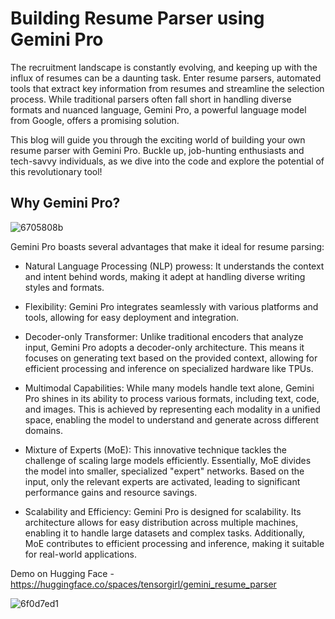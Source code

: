 # Building Resume Parser using Gemini Pro

The recruitment landscape is constantly evolving, and keeping up with the influx of resumes can be a daunting task. Enter resume parsers, automated tools that extract key information from resumes and streamline the selection process. While traditional parsers often fall short in handling diverse formats and nuanced language, Gemini Pro, a powerful language model from Google, offers a promising solution.

This blog will guide you through the exciting world of building your own resume parser with Gemini Pro. Buckle up, job-hunting enthusiasts and tech-savvy individuals, as we dive into the code and explore the potential of this revolutionary tool!

## Why Gemini Pro?

![6705808b](https://github.com/ushareng/GeminiPro_ResumeParser/assets/34335028/e86a218f-ca48-4fef-85df-3c85cb1fd6ab)

Gemini Pro boasts several advantages that make it ideal for resume parsing:

* Natural Language Processing (NLP) prowess: It understands the context and intent behind words, making it adept at handling diverse writing styles and formats.
* Flexibility: Gemini Pro integrates seamlessly with various platforms and tools, allowing for easy deployment and integration.
* Decoder-only Transformer: Unlike traditional encoders that analyze input, Gemini Pro adopts a decoder-only architecture. This means it focuses on generating text based on the provided context, allowing for efficient processing and inference on specialized hardware like TPUs.

* Multimodal Capabilities: While many models handle text alone, Gemini Pro shines in its ability to process various formats, including text, code, and images. This is achieved by representing each modality in a unified space, enabling the model to understand and generate across different domains.

* Mixture of Experts (MoE): This innovative technique tackles the challenge of scaling large models efficiently. Essentially, MoE divides the model into smaller, specialized "expert" networks. Based on the input, only the relevant experts are activated, leading to significant performance gains and resource savings.

* Scalability and Efficiency: Gemini Pro is designed for scalability. Its architecture allows for easy distribution across multiple machines, enabling it to handle large datasets and complex tasks. Additionally, MoE contributes to efficient processing and inference, making it suitable for real-world applications.


Demo on Hugging Face - https://huggingface.co/spaces/tensorgirl/gemini_resume_parser

![6f0d7ed1](https://github.com/ushareng/GeminiPro_ResumeParser/assets/34335028/8c9494c8-0256-4131-bfd6-653c485de6a4)

